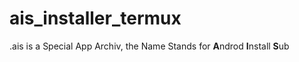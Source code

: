 # ais_installer_termux

.ais is a Special App Archiv, the Name Stands for **A**ndrod **I**nstall **S**ub


